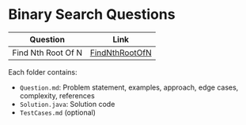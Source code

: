 # Binary Search Questions

| Question           | Link                                |
| ------------------ | ----------------------------------- |
| Find Nth Root Of N | [FindNthRootOfN](./FindNthRootOfN/) |

Each folder contains:

- `Question.md`: Problem statement, examples, approach, edge cases, complexity, references
- `Solution.java`: Solution code
- `TestCases.md` (optional)
